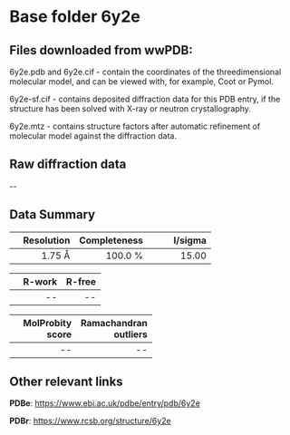 # Base folder 6y2e

## Files downloaded from wwPDB:

6y2e.pdb and 6y2e.cif - contain the coordinates of the threedimensional molecular model, and can be viewed with, for example, Coot or Pymol.

6y2e-sf.cif - contains deposited diffraction data for this PDB entry, if the structure has been solved with X-ray or neutron crystallography.

6y2e.mtz - contains structure factors after automatic refinement of molecular model against the diffraction data.

## Raw diffraction data

--<br> 

## Data Summary
|   | Resolution | Completeness| I/sigma |
|---|-------------:|----------------:|--------------:|
|   |1.75 Å|100.0 %|<img width=50/>15.00|

|   | **R-work**| **R-free**   
|---|-------------:|----------------:|           
||--|--|

|   |**MolProbity<br>score**| **Ramachandran<br>outliers** 
|---|-------------:|----------------:|
||--|--|

 

 

## Other relevant links 
**PDBe**:  https://www.ebi.ac.uk/pdbe/entry/pdb/6y2e
 
**PDBr**: https://www.rcsb.org/structure/6y2e 

